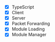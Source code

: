 - [x] TypeScript
- [x] Client
- [x] Server
- [x] Packet Forwarding
- [x] Module Loading
- [x] Module Manager
